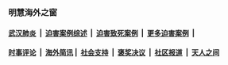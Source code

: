 
### 明慧海外之窗

####  [武汉肺炎](indexes/365.md?t=04171001) &nbsp;|&nbsp;  [迫害案例综述](indexes/328.md?t=04171001) &nbsp;|&nbsp; [迫害致死案例](indexes/277.md?t=04171001)  &nbsp;|&nbsp; [更多迫害案例](indexes/81.md?t=04171001)  &nbsp;|&nbsp; 
####  [时事评论](indexes/19.md?t=04171001) &nbsp;|&nbsp; [海外简讯](indexes/245.md?t=04171001)&nbsp;|&nbsp;  [社会支持](indexes/140.md?t=04171001) &nbsp;|&nbsp; [褒奖决议](indexes/282.md?t=04171001) &nbsp;|&nbsp; [社区报道](indexes/91.md?t=04171001)  &nbsp;|&nbsp; [天人之间](indexes/78.md?t=04171001) 

